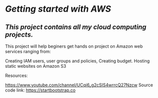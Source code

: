 
# *Getting started with AWS*

## *This project contains all my cloud computing projects.*

This project will help beginers get hands on project on Amazon web services ranging from:

Creating IAM users, user groups and policies, Creating budget. Hosting static websites on Amazon S3

Resources:

https://www.youtube.com/channel/UCqi6_g2cSIS4wrrcQ27Nzcw
Source code link: https://startbootstrap.co
